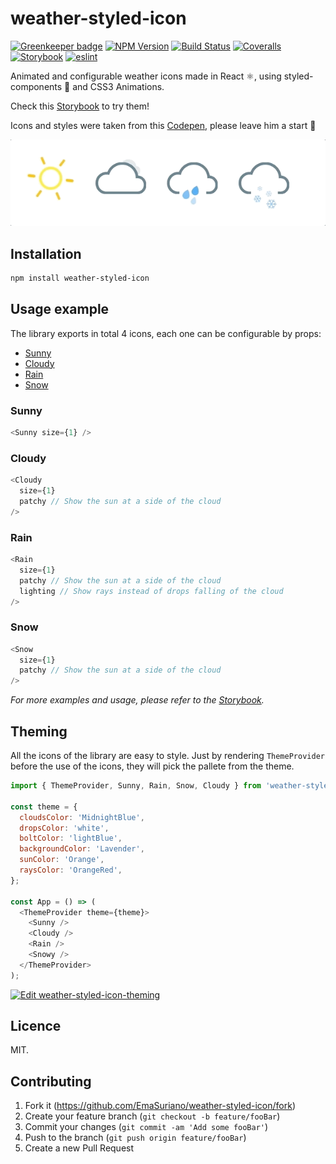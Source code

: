 # weather-styled-icon

[![Greenkeeper badge][greenkeeper-image]](https://greenkeeper.io/)
[![NPM Version][npm-image]][npm-url]
[![Build Status][travis-image]][travis-url]
[![Coveralls][coverrals-image]][coverrals-url]
[![Storybook][storybook-image]][demo-link]
[![eslint](https://img.shields.io/badge/eslint-enabled-green.svg)](https://eslint.org/)

Animated and configurable weather icons made in React ⚛️, using styled-components 💅 and CSS3 Animations.

Check this [Storybook][demo-link] to try them!

Icons and styles were taken from this [Codepen](https://codepen.io/joshbader/pen/EjXgqr?q=weather&limit=all&type=type-pens), please leave him a start 🌟

![Weather styled Icon](docs/weather-styled-icon.gif)

## Installation

```sh
npm install weather-styled-icon
```

## Usage example

The library exports in total 4 icons, each one can be configurable by props:

- [Sunny](#sunny)
- [Cloudy](#cloudy)
- [Rain](#rain)
- [Snow](#snow)

### Sunny

```javascript
<Sunny size={1} />
```

### Cloudy

```javascript
<Cloudy
  size={1}
  patchy // Show the sun at a side of the cloud
/>
```

### Rain

```javascript
<Rain
  size={1}
  patchy // Show the sun at a side of the cloud
  lighting // Show rays instead of drops falling of the cloud
/>
```

### Snow

```javascript
<Snow
  size={1}
  patchy // Show the sun at a side of the cloud
/>
```

_For more examples and usage, please refer to the [Storybook][demo-link]._

## Theming

All the icons of the library are easy to style. Just by rendering `ThemeProvider` before the use of the icons, they will pick the pallete from the theme.

```javascript
import { ThemeProvider, Sunny, Rain, Snow, Cloudy } from 'weather-styled-icons';

const theme = {
  cloudsColor: 'MidnightBlue',
  dropsColor: 'white',
  boltColor: 'lightBlue',
  backgroundColor: 'Lavender',
  sunColor: 'Orange',
  raysColor: 'OrangeRed',
};

const App = () => (
  <ThemeProvider theme={theme}>
    <Sunny />
    <Cloudy />
    <Rain />
    <Snowy />
  </ThemeProvider>
);
```

[![Edit weather-styled-icon-theming](https://codesandbox.io/static/img/play-codesandbox.svg)](https://codesandbox.io/s/xlklnkoq4q)

## Licence

MIT.

## Contributing

1. Fork it (<https://github.com/EmaSuriano/weather-styled-icon/fork>)
2. Create your feature branch (`git checkout -b feature/fooBar`)
3. Commit your changes (`git commit -am 'Add some fooBar'`)
4. Push to the branch (`git push origin feature/fooBar`)
5. Create a new Pull Request

<!-- Markdown link & img dfn's -->

[greenkeeper-image]: https://badges.greenkeeper.io/EmaSuriano/weather-styled-icon.svg
[npm-image]: https://badge.fury.io/js/weather-styled-icon.svg
[npm-url]: https://www.npmjs.com/package/weather-styled-icon
[travis-image]: https://travis-ci.org/EmaSuriano/weather-styled-icon.svg?branch=master
[travis-url]: https://travis-ci.org/EmaSuriano/weather-styled-icon
[wiki]: https://github.com/yourname/yourproject/wiki
[storybook-image]: https://img.shields.io/badge/%F0%9F%93%93-Storybook-ff69b4.svg
[demo-link]: https://emasuriano.github.io/weather-styled-icon/?selectedKind=%40Welcome
[coverrals-image]: https://coveralls.io/repos/github/EmaSuriano/weather-styled-icon/badge.svg?branch=master
[coverrals-url]: https://coveralls.io/github/EmaSuriano/weather-styled-icon
